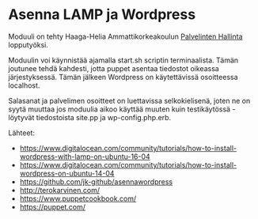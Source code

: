 # Asenna LAMP ja Wordpress

Moduuli on tehty Haaga-Helia Ammattikorkeakoulun [Palvelinten Hallinta](http://terokarvinen.com/2017/aikataulu-%E2%80%93-palvelinten-hallinta-ict4tn022-2-%E2%80%93-5-op-uusi-ops-loppukevat-2017-p2) lopputyöksi.

Moduulin voi käynnistää ajamalla start.sh scriptin terminaalista. Tämän joutunee tehdä kahdesti, jotta puppet asentaa tiedostot oikeassa järjestyksessä.
Tämän jälkeen Wordpress on käytettävissä osoitteessa localhost.

Salasanat ja palvelimen osoitteet on luettavissa selkokielisenä, joten ne on syytä muuttaa jos moduulia aikoo käyttää muuten kuin testikäytössä - löytyvät tiedostoista site.pp ja wp-config.php.erb.

Lähteet: 
* https://www.digitalocean.com/community/tutorials/how-to-install-wordpress-with-lamp-on-ubuntu-16-04
* https://www.digitalocean.com/community/tutorials/how-to-install-wordpress-on-ubuntu-14-04
* https://github.com/jk-github/asennawordpress
* http://terokarvinen.com/
* https://www.puppetcookbook.com/
* https://puppet.com/

